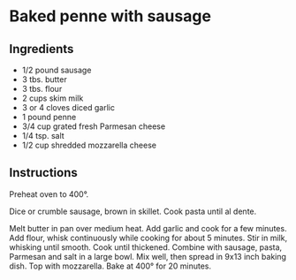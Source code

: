 # Baked penne with sausage

## Ingredients

* 1/2 pound sausage
* 3 tbs. butter
* 3 tbs. flour
* 2 cups skim milk
* 3 or 4 cloves diced garlic
* 1 pound penne
* 3/4 cup grated fresh Parmesan cheese
* 1/4 tsp. salt
* 1/2 cup shredded mozzarella cheese

## Instructions

Preheat oven to 400°.

Dice or crumble sausage, brown in skillet. Cook pasta until al dente.

Melt butter in pan over medium heat. Add garlic and cook for a few minutes. Add flour, whisk continuously while cooking for about 5 minutes. Stir in milk, whisking until smooth. Cook until thickened. Combine with sausage, pasta, Parmesan and salt in a large bowl. Mix well, then spread in 9x13 inch baking dish. Top with mozzarella. Bake at 400° for 20 minutes.